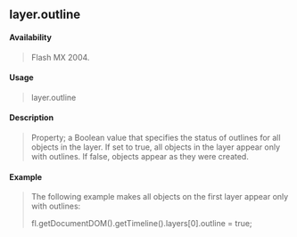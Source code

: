 ## layer.outline

#### Availability

> Flash MX 2004.

#### Usage

> layer.outline

#### Description

> Property; a Boolean value that specifies the status of outlines for all objects in the layer. If set to true, all objects in the layer appear only with outlines. If false, objects appear as they were created.

#### Example

> The following example makes all objects on the first layer appear only with outlines:
>
> fl.getDocumentDOM().getTimeline().layers\[0\].outline = true;
